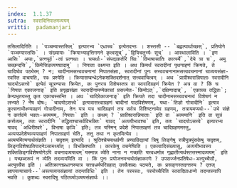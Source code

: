 ```yaml
---
index:  1.1.37
sutra:  स्वरादिनिपातमव्ययम्
vritti:  padamanjari
---
```


	तसिलादिरिति । `पञ्चम्यास्तसिल्` इत्यारभ्य `एधाच्च` इत्येतदन्तः । शस्तसी -- `बह्वल्पार्थाच्छस्`, प्रतियोगे `पञ्चम्यास्तसिः` । संख्यायाः `क्रियाभ्यावृत्तिगणने कृत्वसुच्`,`द्वित्रिचतुर्भ्यः सुच्` । आस्थालाविति । `इण आसिः` अयाः,`प्रत्नपूर्व`-त्वं प्रत्नथाः । च्व्यर्थाः-`संपद्यकर्तरि च्विः``विभाषासातिः कार्त्स्ये`,`देये त्रा च`, अमु चच्छन्दसि`,`किमेत्तिङव्ययघादामु` । निपाता वक्ष्यन्त इति । अथ किमर्थं स्वरादीनां पृथग्ग्रहणं क्रियते, ते चादिष्वेव पठ्येरम् ? न; चादीनामसत्त्ववचनानां निपातसंज्ञा, स्वरादीनां पुनः सत्त्ववचनानामसत्त्ववचनानां चाव्ययसंज्ञा-स्वस्ति वाचयति, स्वः प्रश्येति । क्रियासम्बन्धेऽनेकशक्तिदर्शनात् सत्त्ववाचित्वम् । अथ `प्राग्रीश्वरान्निपाताः स्वरादीनि चादयोऽसत्त्वे` इत्येवं सूत्रन्यासः क्रियेत, कः पुनरत्र विशेषस्तत्र वा स्वरादिग्रहणं क्रियेत ? अत्र वा ? किं च `निपात एकाजनाङ्` इति प्रगृह्यसंज्ञा स्वरादीनामप्येकाचां प्रसज्येत-`किमोऽत्`,`दक्षिणादाच्`, `एकाच्च तद्धितः`; केन्प्रभृतयस्तु कृत एकाचस्सन्ति । अथ `चादिरेकाजनाङ्` इति क्रियते तदा चादीनामसत्त्ववचनत्वं विशेषणं न लभ्यते ? नैष दोषः; `चादयोऽसत्त्वे` इत्यत्रासत्त्वाग्रहणं चादीनां पाठविशेषणम्, यथा-`तिङो गोत्रादीनि` इत्यत्र कुत्सनाभीक्ष्ण्यग्रहणं गोत्रादीनाम्, तेन यत्र यत्र चादिग्रहणं तत्र सर्वत्र विशिष्टनामेव ग्रहणम्, तत्रायमप्यर्थः--`उभे संज्ञे न कर्त्तवंये भवतः-अव्ययम्, निपातः` इति । कथम् ? `प्राग्रीश्वरान्निपाताः` इति वा `अव्ययानि` इति वा सूत्रं कर्त्तव्यम्, ततः स्वरादीनि `तद्धितश्चासर्वविभक्तिः` यावद् `अव्ययीभावश्च` इति, ततः `चादयोऽसत्त्वे` इत्यारभ्य यावद् `अधिरीश्वरे`, विभाषा कृञि` इति; तत्र यस्मिन् प्रदेशे निपातग्रहणं तत्र चादिग्रहणमस्तु, अव्ययप्रदेशेष्वव्ययग्रहणं निपातग्रहणं चेति, तत्तु तथा न कृतमित्येव ।
	अव्ययमित्यन्वर्थसंज्ञति । सदृशम् इत्यादि । श्रुतिश्चेयमाथर्वणी प्रणवविद्यायां त्रिषु लिङ्गेषु स्त्रीपुन्नपुंसकेषु सदृशम्, लिङ्गविशेषप्रतिपादनेऽसामर्थ्यात् । विभक्तिष्वति । कारकेषु वचनेष्विति । एकत्वादिसंख्यासु, अव्ययीभावस्य शक्तिल्रिङ्गविशेषयोगेऽपि वचनादव्ययत्वम्`यस्मान्न व्येति नाना न गच्छति यत्त्वधर्मान्न गृह्णातीत्यर्थस्तत्तस्मादव्ययम्` इति । यच्छब्दरूपं न व्येति तदव्ययमिति वा । किं पुनः प्रयोजनमन्वर्थसंज्ञाकरणे ? उपसर्ज्जनप्रतिषेधः-अत्युच्चैसौ, अत्युच्चैस इति । अतिक्रान्तप्रधानस्यात्र सत्त्वधर्मपरिग्रहात् उच्चैःशब्दः पठ्यते, कः प्रसङ्गस्तदन्तस्य ? एतज् ज्ञापयत्याचार्यः--`अस्त्यव्ययसंज्ञायां तदन्तविधिः` इति । तेन परमस्वः, परमोच्चैरिति स्वरादिप्राधान्ये तदन्तस्यापि भवति । कुशब्दः स्वरादिषु पठितव्योऽव्ययसंज्ञार्थः ।।
